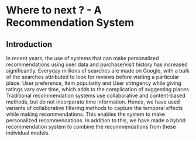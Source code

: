 # Where to next ? - A Recommendation System

## Introduction
In recent years, the use of systems that can make personalized recommendations using user data and
purchase/visit history has increased significantly. Everyday millions of searches are made on Google,
with a bulk of the searches attributed to look for reviews before visiting a particular place.
User preference, Item popularity and User stringency while giving ratings vary over time, which
adds to the complication of suggesting places. Traditional recommendation systems use collaborative
and content-based methods, but do not incorporate time information. Hence, we have used variants
of collaborative filtering methods to capture the temporal effects while making recommendations.
This enables the system to make personalized recommendations. In addition to this, we have made a
hybrid recommendation system to combine the recommendations from these individual models.
